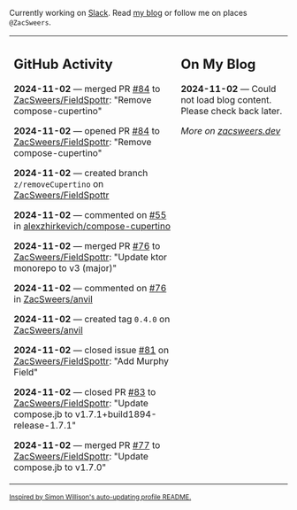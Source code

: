 Currently working on [Slack](https://slack.com/). Read [my blog](https://zacsweers.dev/) or follow me on places `@ZacSweers`.

<table><tr><td valign="top" width="60%">

## GitHub Activity
<!-- githubActivity starts -->
**2024-11-02** — merged PR [#84](https://github.com/ZacSweers/FieldSpottr/pull/84) to [ZacSweers/FieldSpottr](https://github.com/ZacSweers/FieldSpottr): "Remove compose-cupertino"

**2024-11-02** — opened PR [#84](https://github.com/ZacSweers/FieldSpottr/pull/84) to [ZacSweers/FieldSpottr](https://github.com/ZacSweers/FieldSpottr): "Remove compose-cupertino"

**2024-11-02** — created branch `z/removeCupertino` on [ZacSweers/FieldSpottr](https://github.com/ZacSweers/FieldSpottr)

**2024-11-02** — commented on [#55](https://github.com/alexzhirkevich/compose-cupertino/issues/55#issuecomment-2453050011) in [alexzhirkevich/compose-cupertino](https://github.com/alexzhirkevich/compose-cupertino)

**2024-11-02** — merged PR [#76](https://github.com/ZacSweers/FieldSpottr/pull/76) to [ZacSweers/FieldSpottr](https://github.com/ZacSweers/FieldSpottr): "Update ktor monorepo to v3 (major)"

**2024-11-02** — commented on [#76](https://github.com/ZacSweers/anvil/issues/76#issuecomment-2452870102) in [ZacSweers/anvil](https://github.com/ZacSweers/anvil)

**2024-11-02** — created tag `0.4.0` on [ZacSweers/anvil](https://github.com/ZacSweers/anvil)

**2024-11-02** — closed issue [#81](https://github.com/ZacSweers/FieldSpottr/issues/81) on [ZacSweers/FieldSpottr](https://github.com/ZacSweers/FieldSpottr): "Add Murphy Field"

**2024-11-02** — closed PR [#83](https://github.com/ZacSweers/FieldSpottr/pull/83) to [ZacSweers/FieldSpottr](https://github.com/ZacSweers/FieldSpottr): "Update compose.jb to v1.7.1+build1894-release-1.7.1"

**2024-11-02** — merged PR [#77](https://github.com/ZacSweers/FieldSpottr/pull/77) to [ZacSweers/FieldSpottr](https://github.com/ZacSweers/FieldSpottr): "Update compose.jb to v1.7.0"
<!-- githubActivity ends -->
</td><td valign="top" width="40%">

## On My Blog
<!-- blog starts -->
**2024-11-02** — Could not load blog content. Please check back later.
<!-- blog ends -->
_More on [zacsweers.dev](https://zacsweers.dev/)_
</td></tr></table>

<sub><a href="https://simonwillison.net/2020/Jul/10/self-updating-profile-readme/">Inspired by Simon Willison's auto-updating profile README.</a></sub>